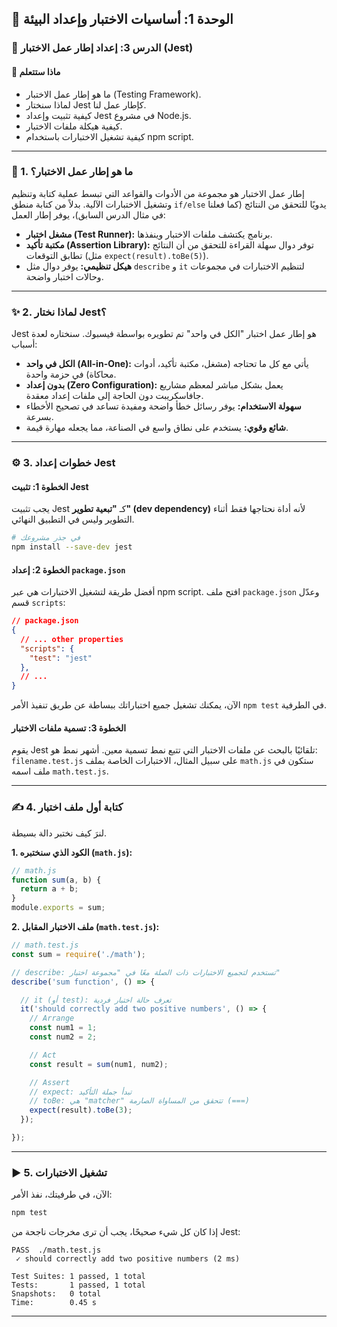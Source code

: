 ## 🧪 الوحدة 1: أساسيات الاختبار وإعداد البيئة

### 📘 الدرس 3: إعداد إطار عمل الاختبار (Jest)

#### 🧠 **ماذا ستتعلم**
* ما هو إطار عمل الاختبار (Testing Framework).
* لماذا سنختار Jest كإطار عمل لنا.
* كيفية تثبيت وإعداد Jest في مشروع Node.js.
* كيفية هيكلة ملفات الاختبار.
* كيفية تشغيل الاختبارات باستخدام npm script.

---
### 🤔 1. ما هو إطار عمل الاختبار؟
إطار عمل الاختبار هو مجموعة من الأدوات والقواعد التي تبسط عملية كتابة وتنظيم وتشغيل الاختبارات الآلية. بدلاً من كتابة منطق `if/else` يدويًا للتحقق من النتائج (كما فعلنا في مثال الدرس السابق)، يوفر إطار العمل:
* **مشغل اختبار (Test Runner):** برنامج يكتشف ملفات الاختبار وينفذها.
* **مكتبة تأكيد (Assertion Library):** توفر دوال سهلة القراءة للتحقق من أن النتائج تطابق التوقعات (مثل `expect(result).toBe(5)`).
* **هيكل تنظيمي:** يوفر دوال مثل `describe` و `it` لتنظيم الاختبارات في مجموعات وحالات اختبار واضحة.

---
### ✨ 2. لماذا نختار Jest؟
Jest هو إطار عمل اختبار "الكل في واحد" تم تطويره بواسطة فيسبوك. سنختاره لعدة أسباب:
* **الكل في واحد (All-in-One):** يأتي مع كل ما تحتاجه (مشغل، مكتبة تأكيد، أدوات محاكاة) في حزمة واحدة.
* **بدون إعداد (Zero Configuration):** يعمل بشكل مباشر لمعظم مشاريع جافاسكريبت دون الحاجة إلى ملفات إعداد معقدة.
* **سهولة الاستخدام:** يوفر رسائل خطأ واضحة ومفيدة تساعد في تصحيح الأخطاء بسرعة.
* **شائع وقوي:** يستخدم على نطاق واسع في الصناعة، مما يجعله مهارة قيمة.

---
### ⚙️ 3. خطوات إعداد Jest

#### **الخطوة 1: تثبيت Jest**
يجب تثبيت Jest كـ **"تبعية تطوير" (dev dependency)** لأنه أداة نحتاجها فقط أثناء التطوير وليس في التطبيق النهائي.
```bash
# في جذر مشروعك
npm install --save-dev jest
```

#### **الخطوة 2: إعداد `package.json`**
أفضل طريقة لتشغيل الاختبارات هي عبر npm script. افتح ملف `package.json` وعدّل قسم `scripts`:
```json
// package.json
{
  // ... other properties
  "scripts": {
    "test": "jest"
  },
  // ...
}
```
الآن، يمكنك تشغيل جميع اختباراتك ببساطة عن طريق تنفيذ الأمر `npm test` في الطرفية.

#### **الخطوة 3: تسمية ملفات الاختبار**
يقوم Jest تلقائيًا بالبحث عن ملفات الاختبار التي تتبع نمط تسمية معين. أشهر نمط هو:
`filename.test.js`
على سبيل المثال، الاختبارات الخاصة بملف `math.js` ستكون في ملف اسمه `math.test.js`.

---
### ✍️ 4. كتابة أول ملف اختبار
لنرَ كيف نختبر دالة بسيطة.

**1. الكود الذي سنختبره (`math.js`):**
```javascript
// math.js
function sum(a, b) {
  return a + b;
}
module.exports = sum;
```

**2. ملف الاختبار المقابل (`math.test.js`):**
```javascript
// math.test.js
const sum = require('./math');

// describe: تستخدم لتجميع الاختبارات ذات الصلة معًا في "مجموعة اختبار"
describe('sum function', () => {

  // it (أو test): تعرف حالة اختبار فردية
  it('should correctly add two positive numbers', () => {
    // Arrange
    const num1 = 1;
    const num2 = 2;

    // Act
    const result = sum(num1, num2);

    // Assert
    // expect: تبدأ جملة التأكيد
    // toBe: هي "matcher" تتحقق من المساواة الصارمة (===)
    expect(result).toBe(3);
  });

});
```
---
### ▶️ 5. تشغيل الاختبارات
الآن، في طرفيتك، نفذ الأمر:
```bash
npm test
```
إذا كان كل شيء صحيحًا، يجب أن ترى مخرجات ناجحة من Jest:
```
PASS  ./math.test.js
 ✓ should correctly add two positive numbers (2 ms)

Test Suites: 1 passed, 1 total
Tests:       1 passed, 1 total
Snapshots:   0 total
Time:        0.45 s
```
---
